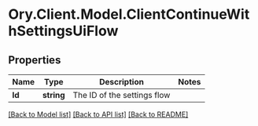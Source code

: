 # Ory.Client.Model.ClientContinueWithSettingsUiFlow

## Properties

Name | Type | Description | Notes
------------ | ------------- | ------------- | -------------
**Id** | **string** | The ID of the settings flow | 

[[Back to Model list]](../README.md#documentation-for-models) [[Back to API list]](../README.md#documentation-for-api-endpoints) [[Back to README]](../README.md)

